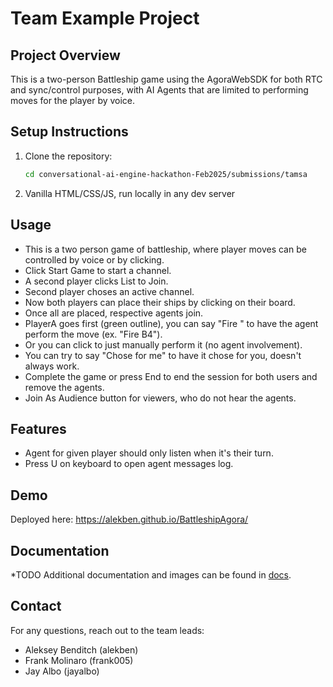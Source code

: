 # Team Example Project

## Project Overview

This is a two-person Battleship game using the AgoraWebSDK for both RTC and sync/control purposes, with AI Agents that are limited to performing moves for the player by voice.

## Setup Instructions

1. Clone the repository:

   ```bash
   cd conversational-ai-engine-hackathon-Feb2025/submissions/tamsa
   ```

2. Vanilla HTML/CSS/JS, run locally in any dev server

## Usage

- This is a two person game of battleship, where player moves can be controlled by voice or by clicking. 
- Click Start Game to start a channel.
- A second player clicks List to Join.
- Second player choses an active channel.
- Now both players can place their ships by clicking on their board.
- Once all are placed, respective agents join.
- PlayerA goes first (green outline), you can say "Fire <COORDINATES>" to have the agent perform the move (ex. "Fire B4").
- Or you can click to just manually perform it (no agent involvement).
- You can try to say "Chose for me" to have it chose for you, doesn't always work.
- Complete the game or press End to end the session for both users and remove the agents. 
- Join As Audience button for viewers, who do not hear the agents.

## Features

- Agent for given player should only listen when it's their turn.
- Press U on keyboard to open agent messages log.

## Demo

Deployed here: https://alekben.github.io/BattleshipAgora/

## Documentation

*TODO
Additional documentation and images can be found in [docs](docs/).

## Contact

For any questions, reach out to the team leads:

- Aleksey Benditch (alekben)
- Frank Molinaro (frank005)
- Jay Albo (jayalbo)
